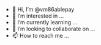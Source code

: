 - 👋 Hi, I’m @vm86ablepay
- 👀 I’m interested in ...
- 🌱 I’m currently learning ...
- 💞️ I’m looking to collaborate on ...
- 📫 How to reach me ...

<!---
vm86ablepay/vm86ablepay is a ✨ special ✨ repository because its `README.md` (this file) appears on your GitHub profile.
You can click the Preview link to take a look at your changes.
--->
